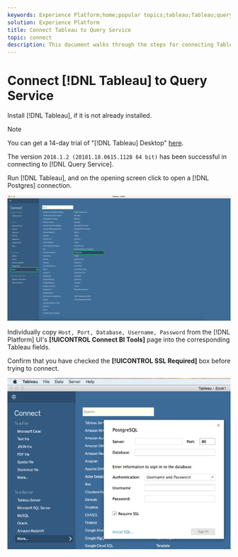 ```yaml
---
keywords: Experience Platform;home;popular topics;tableau;Tableau;query service;Query service;connect to query service;
solution: Experience Platform
title: Connect Tableau to Query Service
topic: connect
description: This document walks through the steps for connecting Tableau with Adobe Experience Platform Query Service.
---
```


# Connect [!DNL Tableau] to Query Service

Install [!DNL Tableau], if it is not already installed.

>[!NOTE]
>
>You can get a 14-day trial of "[!DNL Tableau] Desktop" [here](https://www.tableau.com/products/desktop/download).
>    
> The version `2018.1.2 (20181.18.0615.1128 64 bit)` has been successful in connecting to [!DNL Query Service].

Run [!DNL Tableau], and on the opening screen click to open a [!DNL Postgres] connection.

![Image](../images/clients/tableau/open-connection.png)

Individually copy `Host, Port, Database, Username, Password` from the [!DNL Platform] UI's **[!UICONTROL Connect BI Tools]** page into the corresponding Tableau fields.

Confirm that you have checked the **[!UICONTROL SSL Required]** box before trying to connect.
    
![Image](../images/clients/tableau/ssl-required.png)